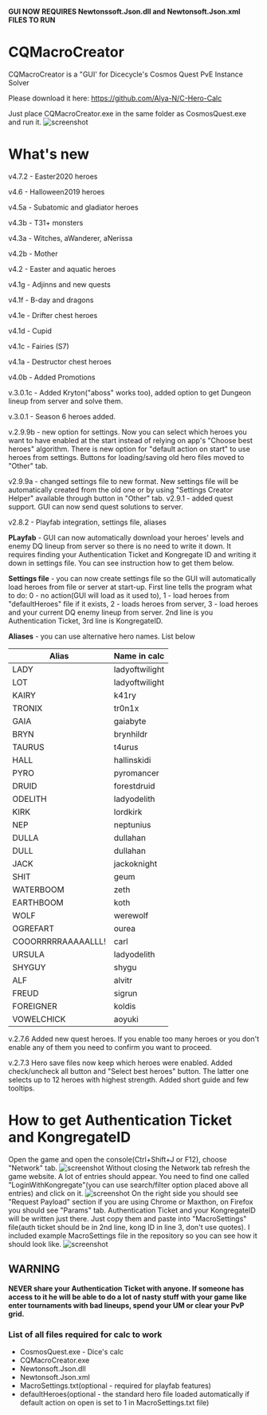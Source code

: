 **GUI NOW REQUIRES Newtonssoft.Json.dll and Newtonsoft.Json.xml FILES TO RUN**

# CQMacroCreator

CQMacroCreator is a "GUI' for Dicecycle's Cosmos Quest PvE Instance Solver

Please download it here: https://github.com/Alya-N/C-Hero-Calc

Just place CQMacroCreator.exe in the same folder as CosmosQuest.exe and run it.
![screenshot](https://i.imgur.com/MuTsyGA.png)
# What's new
v4.7.2 - Easter2020 heroes

v4.6 - Halloween2019 heroes

v4.5a - Subatomic and gladiator heroes

v4.3b - T31+ monsters

v4.3a - Witches, aWanderer, aNerissa

v4.2b - Mother

v4.2 - Easter and aquatic heroes

v4.1g - Adjinns and new quests

v4.1f - B-day and dragons

v4.1e - Drifter chest heroes

v4.1d - Cupid

v4.1c - Fairies (S7)

v4.1a - Destructor chest heroes

v4.0b - Added Promotions

v.3.0.1c - Added Kryton("aboss" works too), added option to get Dungeon lineup from server and solve them. 

v.3.0.1 - Season 6 heroes added.

v.2.9.9b - new option for settings. Now you can select which heroes you want to have enabled at the start instead of relying on app's "Choose best heroes" algorithm. There is new option for "default action on start" to use heroes from settings. Buttons for loading/saving old hero files moved to "Other" tab.

v2.9.9a - changed settings file to new format. New settings file will be automatically created from the old one or by using "Settings Creator Helper" available through button in "Other" tab.
v2.9.1 - added quest support. GUI can now send quest solutions to server.

v2.8.2 - Playfab integration, settings file, aliases

**PLayfab** - GUI can now automatically download your heroes' levels and enemy DQ lineup from server so there is no need to write it down. It requires finding your Authentication Ticket and Kongregate ID and writing it down in settings file. You can see instruction how to get them below.

**Settings file** - you can now create settings file so the GUI will automatically load heroes from file or server at start-up. First line tells the program what to do: 0 - no action(GUI will load as it used to), 1 - load heroes from "defaultHeroes" file if it exists, 2 - loads heroes from server, 3 - load heroes and your current DQ enemy lineup from server. 2nd line is you Authentication Ticket, 3rd line is KongregateID. 

**Aliases** - you can use alternative hero names. List below

| Alias | Name in calc |
| --- | --- |
| LADY | ladyoftwilight |
| LOT | ladyoftwilight |
| KAIRY | k41ry |
| TRONIX | tr0n1x |
| GAIA | gaiabyte |
| BRYN | brynhildr |
| TAURUS |t4urus |
| HALL | hallinskidi |
| PYRO | pyromancer |
| DRUID | forestdruid |
| ODELITH | ladyodelith |
| KIRK | lordkirk |
| NEP | neptunius |
| DULLA | dullahan |
| DULL | dullahan |
| JACK | jackoknight |
| SHIT | geum |
| WATERBOOM | zeth |
| EARTHBOOM | koth |
| WOLF | werewolf |
| OGREFART | ourea |
| COOORRRRRAAAAALLL!| carl |
| URSULA | ladyodelith |
| SHYGUY | shygu |
| ALF | alvitr |
| FREUD | sigrun |
| FOREIGNER | koldis |
| VOWELCHICK | aoyuki |

v.2.7.6
Added new quest heroes. If you enable too many heroes or you don't enable any of them you need to confirm you want to proceed.


v.2.7.3
Hero save files now keep which heroes were enabled.
Added check/uncheck all button and "Select best heroes" button. The latter one selects up to 12 heroes with highest strength.
Added short guide and few tooltips.

# How to get Authentication Ticket and KongregateID
Open the game and open the console(Ctrl+Shift+J or F12), choose "Network" tab.
![screenshot](https://image.prntscr.com/image/jbnEU_vqS22_fNBQDpf-zQ.png)
Without closing the Network tab refresh the game website. A lot of entries should appear. You need to find one called "LoginWithKongregate"(you can use search/filter option placed above all entries) and click on it.
![screenshot](https://image.prntscr.com/image/rq85HuDfR2qxRgmAHYx_hw.png)
On the right side you should see "Request Payload" section if you are using Chrome or Maxthon, on Firefox you should see "Params" tab. Authentication Ticket and your KongregateID will be written just there. Just copy them and paste into "MacroSettings" file(auth ticket should be in 2nd line, kong ID in line 3, don't use quotes). I included example MacroSettings file in the repository so you can see how it should look like.
![screenshot](https://image.prntscr.com/image/q9yVmqa4Rg6dnwQmfIHDIg.png)
## WARNING
**NEVER share your Authentication Ticket with anyone. If someone has access to it he will be able to do a lot of nasty stuff with your game like enter tournaments with bad lineups, spend your UM or clear your PvP grid.**

### List of all files required for calc to work
* CosmosQuest.exe - Dice's calc
* CQMacroCreator.exe
* Newtonsoft.Json.dll
* Newtonsoft.Json.xml
* MacroSettings.txt(optional - required for playfab features)
* defaultHeroes(optional - the standard hero file loaded automatically if default action on open is set to 1 in MacroSettings.txt file)



